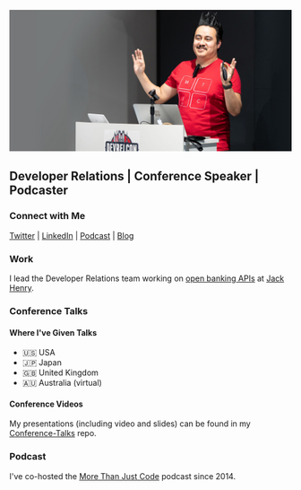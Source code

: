 ![Jaime Lopez Jr](https://github.com/DevWithTheHair/DevWithTheHair/blob/master/jaime-lopez-jr.jpg)

## Developer Relations | Conference Speaker | Podcaster

### Connect with Me

[Twitter](https://twitter.com/devwiththehair) | [LinkedIn](https://www.linkedin.com/in/jaime-lopez-jr-247b968/) | [Podcast](https://morethanjustcode.com) | [Blog](http://www.devwiththehair.com)

### Work

I lead the Developer Relations team working on [open banking APIs](https://jackhenry.dev) at [Jack Henry](https://www.jackhenry.com/what-we-offer/digital-banking/open-banking-platform-integration).

### Conference Talks

#### Where I've Given Talks

- 🇺🇸 USA
- 🇯🇵 Japan
- 🇬🇧 United Kingdom
- 🇦🇺 Australia (virtual)

#### Conference Videos

My presentations (including video and slides) can be found in my [Conference-Talks](https://github.com/DevWithTheHair/Conference-Talks) repo.

### Podcast

I've co-hosted the [More Than Just Code](http://mtjc.fm) podcast since 2014.
